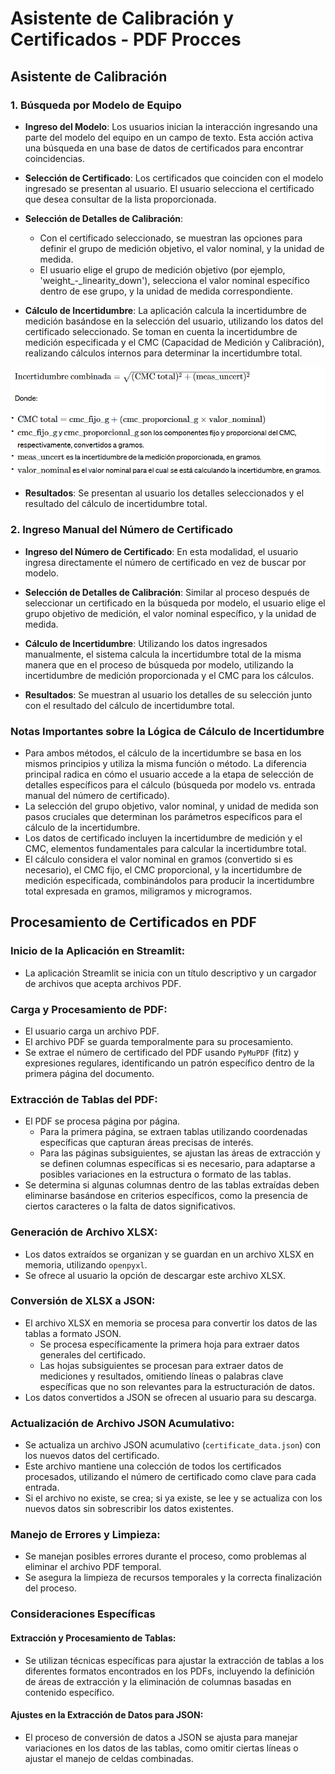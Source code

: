 # Asistente de Calibración y Certificados - PDF Procces

## Asistente de Calibración

### 1. Búsqueda por Modelo de Equipo

- **Ingreso del Modelo**: Los usuarios inician la interacción ingresando una parte del modelo del equipo en un campo de texto. Esta acción activa una búsqueda en una base de datos de certificados para encontrar coincidencias.

- **Selección de Certificado**: Los certificados que coinciden con el modelo ingresado se presentan al usuario. El usuario selecciona el certificado que desea consultar de la lista proporcionada.

- **Selección de Detalles de Calibración**:
  - Con el certificado seleccionado, se muestran las opciones para definir el grupo de medición objetivo, el valor nominal, y la unidad de medida.
  - El usuario elige el grupo de medición objetivo (por ejemplo, 'weight_-_linearity_down'), selecciona el valor nominal específico dentro de ese grupo, y la unidad de medida correspondiente.

- **Cálculo de Incertidumbre**: La aplicación calcula la incertidumbre de medición basándose en la selección del usuario, utilizando los datos del certificado seleccionado. Se toman en cuenta la incertidumbre de medición especificada y el CMC (Capacidad de Medición y Calibración), realizando cálculos internos para determinar la incertidumbre total.

![CalculoIncertidumbre](Formula.png)


- **Resultados**: Se presentan al usuario los detalles seleccionados y el resultado del cálculo de incertidumbre total.

### 2. Ingreso Manual del Número de Certificado

- **Ingreso del Número de Certificado**: En esta modalidad, el usuario ingresa directamente el número de certificado en vez de buscar por modelo.

- **Selección de Detalles de Calibración**: Similar al proceso después de seleccionar un certificado en la búsqueda por modelo, el usuario elige el grupo objetivo de medición, el valor nominal específico, y la unidad de medida.

- **Cálculo de Incertidumbre**: Utilizando los datos ingresados manualmente, el sistema calcula la incertidumbre total de la misma manera que en el proceso de búsqueda por modelo, utilizando la incertidumbre de medición proporcionada y el CMC para los cálculos.

- **Resultados**: Se muestran al usuario los detalles de su selección junto con el resultado del cálculo de incertidumbre total.

### Notas Importantes sobre la Lógica de Cálculo de Incertidumbre

- Para ambos métodos, el cálculo de la incertidumbre se basa en los mismos principios y utiliza la misma función o método. La diferencia principal radica en cómo el usuario accede a la etapa de selección de detalles específicos para el cálculo (búsqueda por modelo vs. entrada manual del número de certificado).
- La selección del grupo objetivo, valor nominal, y unidad de medida son pasos cruciales que determinan los parámetros específicos para el cálculo de la incertidumbre.
- Los datos de certificado incluyen la incertidumbre de medición y el CMC, elementos fundamentales para calcular la incertidumbre total.
- El cálculo considera el valor nominal en gramos (convertido si es necesario), el CMC fijo, el CMC proporcional, y la incertidumbre de medición especificada, combinándolos para producir la incertidumbre total expresada en gramos, miligramos y microgramos.

## Procesamiento de Certificados en PDF

### Inicio de la Aplicación en Streamlit:

- La aplicación Streamlit se inicia con un título descriptivo y un cargador de archivos que acepta archivos PDF.

### Carga y Procesamiento de PDF:

- El usuario carga un archivo PDF.
- El archivo PDF se guarda temporalmente para su procesamiento.
- Se extrae el número de certificado del PDF usando `PyMuPDF` (fitz) y expresiones regulares, identificando un patrón específico dentro de la primera página del documento.

### Extracción de Tablas del PDF:

- El PDF se procesa página por página.
  - Para la primera página, se extraen tablas utilizando coordenadas específicas que capturan áreas precisas de interés.
  - Para las páginas subsiguientes, se ajustan las áreas de extracción y se definen columnas específicas si es necesario, para adaptarse a posibles variaciones en la estructura o formato de las tablas.
- Se determina si algunas columnas dentro de las tablas extraídas deben eliminarse basándose en criterios específicos, como la presencia de ciertos caracteres o la falta de datos significativos.

### Generación de Archivo XLSX:

- Los datos extraídos se organizan y se guardan en un archivo XLSX en memoria, utilizando `openpyxl`.
- Se ofrece al usuario la opción de descargar este archivo XLSX.

### Conversión de XLSX a JSON:

- El archivo XLSX en memoria se procesa para convertir los datos de las tablas a formato JSON.
  - Se procesa específicamente la primera hoja para extraer datos generales del certificado.
  - Las hojas subsiguientes se procesan para extraer datos de mediciones y resultados, omitiendo líneas o palabras clave específicas que no son relevantes para la estructuración de datos.
- Los datos convertidos a JSON se ofrecen al usuario para su descarga.

### Actualización de Archivo JSON Acumulativo:

- Se actualiza un archivo JSON acumulativo (`certificate_data.json`) con los nuevos datos del certificado.
- Este archivo mantiene una colección de todos los certificados procesados, utilizando el número de certificado como clave para cada entrada.
- Si el archivo no existe, se crea; si ya existe, se lee y se actualiza con los nuevos datos sin sobrescribir los datos existentes.

### Manejo de Errores y Limpieza:

- Se manejan posibles errores durante el proceso, como problemas al eliminar el archivo PDF temporal.
- Se asegura la limpieza de recursos temporales y la correcta finalización del proceso.

### Consideraciones Específicas

#### Extracción y Procesamiento de Tablas:

- Se utilizan técnicas específicas para ajustar la extracción de tablas a los diferentes formatos encontrados en los PDFs, incluyendo la definición de áreas de extracción y la eliminación de columnas basadas en contenido específico.

#### Ajustes en la Extracción de Datos para JSON:

- El proceso de conversión de datos a JSON se ajusta para manejar variaciones en los datos de las tablas, como omitir ciertas líneas o ajustar el manejo de celdas combinadas.

